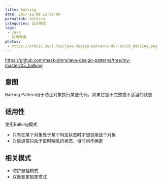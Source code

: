 ```yaml
---
title: balking
date: 2017-12-09 12:59:09
permalink: balking
categories: 设计模式
tags:
 - Java
 - 初级难度
photos:
 - https://static.zuul.top/java-design-patterns-doc-cn/05_balking.png
---
```

https://github.com/mask-dmrs/java-design-patterns/tree/my-master/05_balking

## 意图
Balking Pattern用于防止对象执行某些代码，如果它是不完整或不适当的状态


## 适用性
使用Balking模式

* 只有在某个对象处于某个特定状态时才想调用这个对象
* 对象通常只处于暂时喘息的状态，但时间不确定

## 相关模式
* 防护悬挂模式
* 双重锁定锁定模式

